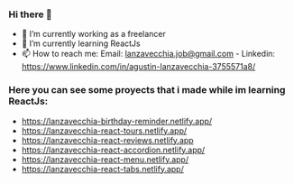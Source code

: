 ### Hi there 👋

- 🔭 I’m currently working as a freelancer 
- 🌱 I’m currently learning ReactJs
- 📫 How to reach me: Email: lanzavecchia.job@gmail.com - Linkedin: https://www.linkedin.com/in/agustin-lanzavecchia-3755571a8/

### Here you can see some proyects that i made while im learning ReactJs:

- https://lanzavecchia-birthday-reminder.netlify.app/
- https://lanzavecchia-react-tours.netlify.app/
- https://lanzavecchia-react-reviews.netlify.app
- https://lanzavecchia-react-accordion.netlify.app/
- https://lanzavecchia-react-menu.netlify.app/
- https://lanzavecchia-react-tabs.netlify.app/

